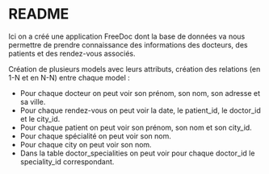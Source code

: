 # README
Ici on a créé une application FreeDoc dont la base de données va nous permettre de prendre connaissance des informations des docteurs, des patients et des rendez-vous associés.

Création de plusieurs models avec leurs attributs, création des relations (en 1-N et en N-N) entre chaque model :
- Pour chaque docteur on peut voir son prénom, son nom, son adresse et sa ville.
- Pour chaque rendez-vous on peut voir la date, le patient_id, le doctor_id et le city_id.
- Pour chaque patient on peut voir son prénom, son nom et son city_id.
- Pour chaque spécialité on peut voir son nom.
- Pour chaque city on peut voir son nom.
- Dans la table doctor_specialities on peut voir pour chaque doctor_id le speciality_id correspondant.